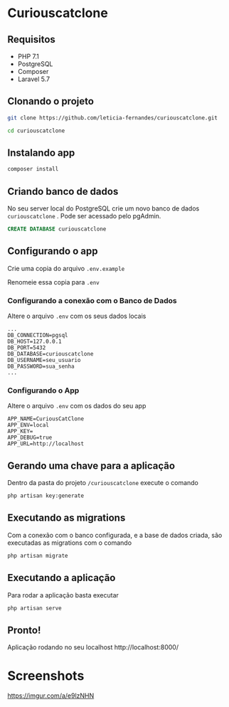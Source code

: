 # Curiouscatclone



## Requisitos

- PHP 7.1
- PostgreSQL
- Composer
- Laravel 5.7



## Clonando o projeto

```bash
git clone https://github.com/leticia-fernandes/curiouscatclone.git

cd curiouscatclone
```



## Instalando app 

```bash
composer install
```



## Criando banco de dados

No seu server local do PostgreSQL crie um novo banco de dados `curiouscatclone` . Pode ser acessado pelo pgAdmin.

```sql
CREATE DATABASE curiouscatclone
```



## Configurando o app

Crie uma copia do arquivo `.env.example` 

Renomeie essa copia para `.env`

### Configurando a conexão com o Banco de Dados

Altere o arquivo `.env` com os seus dados locais 

```config
...
DB_CONNECTION=pgsql
DB_HOST=127.0.0.1
DB_PORT=5432
DB_DATABASE=curiouscatclone
DB_USERNAME=seu_usuario
DB_PASSWORD=sua_senha
...
```

### Configurando o App

Altere o arquivo `.env` com os dados do seu app

```
APP_NAME=CuriousCatClone
APP_ENV=local
APP_KEY=
APP_DEBUG=true
APP_URL=http://localhost
```



## Gerando uma chave para a aplicação

Dentro da pasta do projeto `/curiouscatclone`  execute o comando

```bash
php artisan key:generate
```



## Executando as migrations

Com a conexão com o banco configurada, e a base de dados criada, são executadas as migrations com o comando

```bash
php artisan migrate
```



## Executando a aplicação

Para rodar a aplicação basta executar

```bash
php artisan serve
```



## Pronto!

Aplicação rodando no seu localhost http://localhost:8000/

# Screenshots


<a href='https://imgur.com/a/e9lzNHN'>https://imgur.com/a/e9lzNHN</a>





